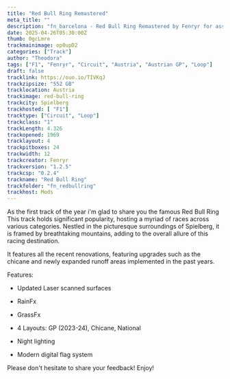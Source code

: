 ```yaml
---
title: "Red Bull Ring Remastered"
meta_title: ""
description: "fn_barcelona - Red Bull Ring Remastered by Fenryr for assetto corsa"
date: 2025-04-26T05:30:00Z
thumb: 0gcLmre
trackmainimage: op0upD2
categories: ["Track"]
author: "Theodora"
tags: ["F1", "Fenryr", "Circuit", "Austria", "Austrian GP", "Loop"]
draft: false
tracklink: https://ouo.io/TIVKqJ
trackzipsize: "552 GB"
tracklocation: Austria
trackimage: red-bull-ring
trackcity: Spielberg
trackhosted: [ "F1"]
tracktype: ["Circuit", "Loop"]
trackclass: "1" 
trackLength: 4.326
trackopened: 1969
tracklayout: 4
trackpitboxes: 24
trackwidth: 12
trackcreator: Fenryr
trackversion: "1.2.5"
trackcsp: "0.2.4"
trackname: "Red Bull Ring"
trackfolder: "fn_redbullring"
trackhost: Mods
---
```


As the first track of the year i'm glad to share you the famous Red Bull Ring  
This track holds significant popularity, hosting a myriad of races across various categories. Nestled in the picturesque surroundings of Spielberg, it is framed by breathtaking mountains, adding to the overall allure of this racing destination.

It features all the recent renovations, featuring upgrades such as the chicane and newly expanded runoff areas implemented in the past years.

Features: 

- Updated Laser scanned surfaces

- RainFx

- GrassFx

- 4 Layouts: GP (2023-24), Chicane, National

- Night lighting

- Modern digital flag system 

Please don't hesitate to share your feedback!
Enjoy!